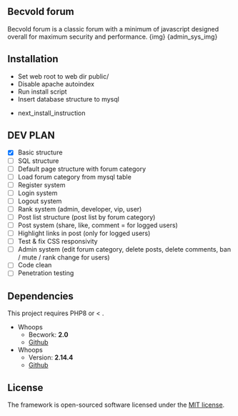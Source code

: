## Becvold forum
Becvold forum is a classic forum with a minimum of javascript designed overall for maximum security and performance.
{img} {admin_sys_img}

## Installation
 - Set web root to web dir public/
 - Disable apache autoindex
 - Run install script
 - Insert database structure to mysql
 * next_install_instruction

## DEV PLAN
- [X] Basic structure
- [ ] SQL structure
- [ ] Default page structure with forum category
- [ ] Load forum category from mysql table
- [ ] Register system
- [ ] Login system
- [ ] Logout system
- [ ] Rank system (admin, developer, vip, user)
- [ ] Post list structure (post list by forum category)
- [ ] Post system (share, like, comment = for logged users)
- [ ] Highlight links in post (only for logged users)
- [ ] Test & fix CSS responsivity
- [ ] Admin system (edit forum category, delete posts, delete comments, ban / mute / rank change for users)
- [ ] Code clean
- [ ] Penetration testing

## Dependencies
This project requires PHP8 or < .
* Whoops
   * Becwork: **2.0**
   * [Github](https://github.com/lordbecvold/becwork)
* Whoops
   * Version: **2.14.4**
   * [Github](https://github.com/filp/whoops)

## License
The framework is open-sourced software licensed under the [MIT license](https://opensource.org/licenses/MIT).
